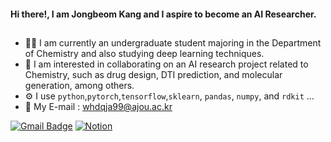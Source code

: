 #### Hi there!, I am **Jongbeom Kang** and I aspire to become an AI Researcher.
##
- 👨‍🎓 I am currently an undergraduate student majoring in the Department of Chemistry and also studying deep learning techniques.
- 👯 I am interested in collaborating on an AI research project related to Chemistry, such as drug design, DTI prediction, and molecular generation, among others.
- ⚙️ I use `python`,`pytorch`,`tensorflow`,`sklearn`, `pandas`, `numpy`, and `rdkit` ... 
- 📧 My E-mail : whdqja99@ajou.ac.kr

[![Gmail Badge](https://img.shields.io/badge/Gmail-d14836?style=for-the-badge&logo=Gmail&logoColor=white&link=mailto:whdqja99@ajou.ac.kr)](mailto:whdqja99@ajou.ac.kr)
[![Notion](https://img.shields.io/badge/Notion-%23000000.svg?style=for-the-badge&logo=notion&logoColor=white)](https://useful-thunder-0cf.notion.site/eef7a615c4f24d1b8bae47bdb1e7f287?pvs=4)
